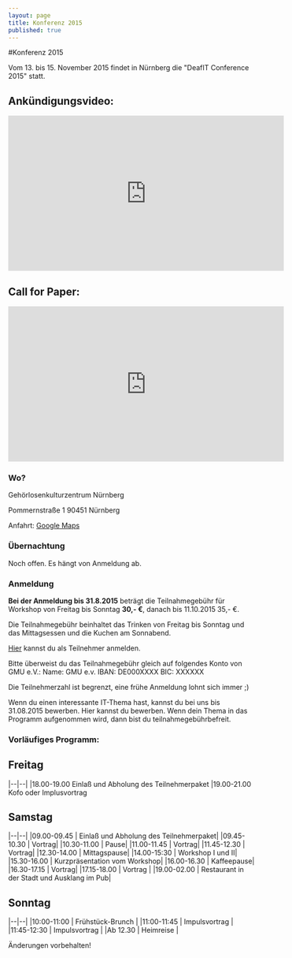 ```yaml
---
layout: page
title: Konferenz 2015
published: true
---
```



#Konferenz 2015

Vom 13. bis 15. November 2015 findet in Nürnberg die "DeafIT Conference 2015" statt.

## Ankündigungsvideo:
<iframe width="560" height="315" src="https://www.youtube.com/embed/IgYucwI3lWE" frameborder="0" cc_load_policy="1"></iframe>

## Call for Paper:
<iframe width="560" height="315" src="https://www.youtube.com/embed/QNDi-0RWkl4" frameborder="0" cc_load_policy="1"></iframe>

### Wo?

Gehörlosenkulturzentrum Nürnberg

Pommernstraße 1
90451 Nürnberg

Anfahrt: [Google Maps](https://goo.gl/maps/jhK1N)

### Übernachtung
Noch offen. Es hängt von Anmeldung ab.

### Anmeldung

**Bei der Anmeldung bis 31.8.2015** beträgt die Teilnahmegebühr für Workshop von Freitag bis Sonntag **30,- €**, danach bis 11.10.2015 35,- €.

Die Teilnahmegebühr beinhaltet das Trinken von Freitag bis Sonntag und das Mittagsessen und die Kuchen am Sonnabend.

[Hier](https://docs.google.com/forms/d/1rxgoNDV2voOZ6KK5ZJg_vE5tbF1CtOh95RFRYANarYY/viewform) kannst du als Teilnehmer anmelden. 

Bitte überweist du das Teilnahmegebühr gleich auf folgendes Konto von GMU e.V.:
Name: GMU e.v.
IBAN: DE000XXXX
BIC: XXXXXX

Die Teilnehmerzahl ist begrenzt, eine frühe Anmeldung lohnt sich immer ;)

Wenn du einen interessante IT-Thema hast, kannst du bei uns bis 31.08.2015 bewerben. Hier kannst du bewerben. Wenn dein Thema in das Programm aufgenommen wird, dann bist du teilnahmegebührbefreit.

### Vorläufiges Programm:

## Freitag
|--|--|
|18.00-19.00 Einlaß und Abholung des Teilnehmerpaket
|19.00-21.00 Kofo oder Implusvortrag

## Samstag
|--|--|
|09.00-09.45 | Einlaß und Abholung des Teilnehmerpaket|
|09.45-10.30 | Vortrag|
|10.30-11.00 | Pause|
|11.00-11.45 | Vortrag|
|11.45-12.30 | Vortrag|
|12.30-14.00 | Mittagspause|
|14.00-15:30 | Workshop I und II|
|15.30-16.00 | Kurzpräsentation vom Workshop|
|16.00-16.30 | Kaffeepause|
|16.30-17.15 | Vortrag|
|17.15-18.00 | Vortrag |
|19.00-02.00 | Restaurant in der Stadt und Ausklang im Pub|

## Sonntag
|--|--|
|10:00-11:00 |	Frühstück-Brunch |
|11:00-11:45 |	Impulsvortrag |
|11:45-12:30 |	Impulsvortrag |
|Ab 12.30 |    Heimreise |

Änderungen vorbehalten! 

